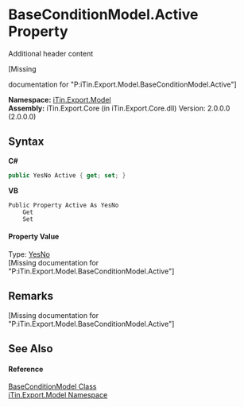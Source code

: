 # BaseConditionModel.Active Property 
Additional header content 

\[Missing <summary> documentation for "P:iTin.Export.Model.BaseConditionModel.Active"\]

**Namespace:**&nbsp;<a href="N_iTin_Export_Model">iTin.Export.Model</a><br />**Assembly:**&nbsp;iTin.Export.Core (in iTin.Export.Core.dll) Version: 2.0.0.0 (2.0.0.0)

## Syntax

**C#**<br />
``` C#
public YesNo Active { get; set; }
```

**VB**<br />
``` VB
Public Property Active As YesNo
	Get
	Set
```


#### Property Value
Type: <a href="T_iTin_Export_Model_YesNo">YesNo</a><br />\[Missing <value> documentation for "P:iTin.Export.Model.BaseConditionModel.Active"\]

## Remarks
\[Missing <remarks> documentation for "P:iTin.Export.Model.BaseConditionModel.Active"\]

## See Also


#### Reference
<a href="T_iTin_Export_Model_BaseConditionModel">BaseConditionModel Class</a><br /><a href="N_iTin_Export_Model">iTin.Export.Model Namespace</a><br />